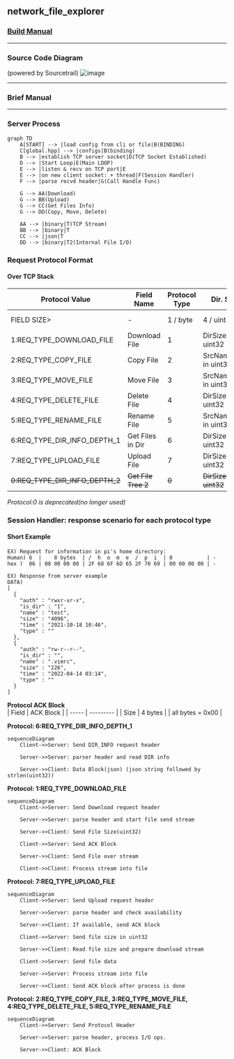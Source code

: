 ## network_file_explorer
### [Build Manual](BuildManual.md)  
-----------------------------------------------------
### Source Code Diagram  
(powered by Sourcetrail)
![image](https://user-images.githubusercontent.com/57353430/179505518-d64e67be-1c35-49e3-b178-a0ef308bb20b.png)
_____________________________________________________
### Brief Manual
_____________________________________________________
  ### Server Process

```mermaid
graph TD
    A[START] --> |load config from cli or file|B(BINDING)
    C[global.hpp] --> |configs|B(binding)
    B --> |establish TCP server socket|D(TCP Socket Established)
    D --> |Start Loop|E(Main LOOP)
    E --> |listen & recv on TCP port|E
    E --> |on new client socket: + thread|F(Session Handler)
    F --> |parse recvd header|G(Call Handle Func)
    
    G --> AA(Download)
    G --> BB(Upload)
    G --> CC(Get Files Info)
    G --> DD(Copy, Move, Delete)
    
    AA --> |binary|T(TCP Stream)
    BB --> |binary|T
    CC --> |json|T
    DD --> |binary|T2(Internal File I/O)
```
  ### Request Protocol Format
  #### Over TCP Stack  
| Protocol Value              |    Field Name   | Protocol Type | Dir. Size            |      Directory       | Data Size               |        Data          |
| --------------------------- | --------------- |------------- | -------------------- | -------------------- | ----------------------- | -------------------- |
| FIELD SIZE>                 | -               |1 / byte      | 4 / uint32           | Dir. Size / string   | 4 / uint32              | Data Size / byte(s)  |
| 1:REQ_TYPE_DOWNLOAD_FILE    | Download File   |1             | DirSize in uint32    | DirName end with '/' | FileNameSize in uint32  | FileName with no path|
| 2:REQ_TYPE_COPY_FILE        | Copy File       |2             | SrcNameSize in uint32| SrcFileName FullPath | DstNameSize in uint32   | DstFileName FullPath |
| 3:REQ_TYPE_MOVE_FILE        | Move File       |3             | SrcNameSize in uint32| SrcFileName FullPath | DstNameSize in uint32   | DstFileName FullPath |
| 4:REQ_TYPE_DELETE_FILE      | Delete File     |4             | DirSize in uint32    | DirName end with '/' | FileNameSize in uint32  | FileName with no path|
| 5:REQ_TYPE_RENAME_FILE      | Rename File     |5             | SrcNameSize in uint32| SrcFileName FullPath | DstNameSize in uint32   | DstFileName FullPath |
| 6:REQ_TYPE_DIR_INFO_DEPTH_1 | Get Files in Dir|6             | DirSize in uint32    | DirName in string    | 0                       | -                    |
| 7:REQ_TYPE_UPLOAD_FILE      | Upload File     |7             | DirSize in uint32    | DirName in string    | FileNameSize in uint32  | FileName with no path|
| ~~0:REQ_TYPE_DIR_INFO_DEPTH_2~~ | ~~Get File Tree 2~~|~~0~~             | ~~DirSize in uint32~~    | ~~DirName in string~~   | ~~0~~ | -                    |
  
  
_Protocol:0 is deprecated(no longer used)_

    
  ### Session Handler: response scenario for each protocol type
#### Short Example
```
EX) Request for information in pi's home directory:  
Human) 6  |    8 bytes  | /  h  o  m  e  /  p  i  | 0           | -  
hex )  06 | 08 00 00 00 | 2F 68 6F 6D 65 2F 70 69 | 00 00 00 00 | -  
```

```
EX) Response from server example
DATA)
[
  {
    "auth" : "rwxr-xr-x",
    "is_dir" : "1",
    "name" : "test",
    "size" : "4096",
    "time" : "2021-10-18 10:46",
    "type" : ""
  },
  {
    "auth" : "rw-r--r--",
    "is_dir" : "",
    "name" : ".vimrc",
    "size" : "226",
    "time" : "2022-04-14 03:14",
    "type" : ""
  }
]
```

**Protocol ACK Block**  
| Field | ACK Block |
| ----- | --------- |
| Size  | 4 bytes |
| all bytes = 0x00 |  
  
  
**Protocol:  6:REQ_TYPE_DIR_INFO_DEPTH_1**

```mermaid
sequenceDiagram
    Client->>Server: Send DIR_INFO request header

    Server->>Server: parser header and read DIR info
    
    Server->>Client: Data Block(json) (json string followed by strlen(uint32))
```  

**Protocol: 1:REQ_TYPE_DOWNLOAD_FILE**
```mermaid
sequenceDiagram
    Client->>Server: Send Download request header

    Server->>Server: parse header and start file send stream
    
    Server->>Client: Send File Size(uint32)
    
    Client->>Server: Send ACK Block
    
    Server->>Client: Send File over stream
    
    Client->>Client: Process stream into file
```  

**Protocol: 7:REQ_TYPE_UPLOAD_FILE**
```mermaid
sequenceDiagram
    Client->>Server: Send Upload request header
    
    Server->>Server: parse header and check availability
    
    Server->>Client: If available, send ACK block
    
    Client->>Server: Send file size in uint32
    
    Server->>Client: Read file size and prepare download stream
    
    Client->>Server: Send file data
    
    Server->>Server: Process stream into file    
    
    Server->>Client: Send ACK block after process is done
```

**Protocol: 2:REQ_TYPE_COPY_FILE, 3:REQ_TYPE_MOVE_FILE, 4:REQ_TYPE_DELETE_FILE, 5:REQ_TYPE_RENAME_FILE**
```mermaid
sequenceDiagram
    Client->>Server: Send Protocol Header

    Server->>Server: parse header, process I/O ops.
    
    Server->>Client: ACK Block
```
  
  
